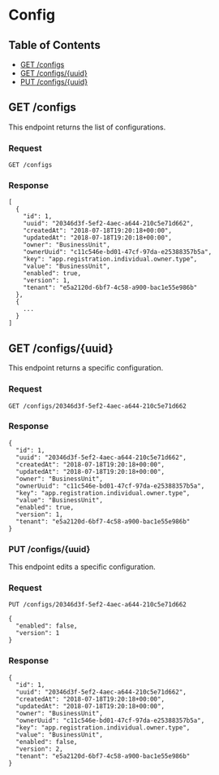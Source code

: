 # Config

## Table of Contents

- [GET /configs](#get-configs)
- [GET /configs/{uuid}](#get-configsuuid)
- [PUT /configs/{uuid}](#put-configsuuid)

## GET /configs

This endpoint returns the list of configurations.

### Request

`GET /configs`

### Response

```
[
  {
    "id": 1,
    "uuid": "20346d3f-5ef2-4aec-a644-210c5e71d662",
    "createdAt": "2018-07-18T19:20:18+00:00",
    "updatedAt": "2018-07-18T19:20:18+00:00",
    "owner": "BusinessUnit",
    "ownerUuid": "c11c546e-bd01-47cf-97da-e25388357b5a",
    "key": "app.registration.individual.owner.type",
    "value": "BusinessUnit",
    "enabled": true,
    "version": 1,
    "tenant": "e5a2120d-6bf7-4c58-a900-bac1e55e986b"
  },
  {
    ...
  }
]
```

## GET /configs/{uuid}

This endpoint returns a specific configuration.

### Request

`GET /configs/20346d3f-5ef2-4aec-a644-210c5e71d662`

### Response

```
{
  "id": 1,
  "uuid": "20346d3f-5ef2-4aec-a644-210c5e71d662",
  "createdAt": "2018-07-18T19:20:18+00:00",
  "updatedAt": "2018-07-18T19:20:18+00:00",
  "owner": "BusinessUnit",
  "ownerUuid": "c11c546e-bd01-47cf-97da-e25388357b5a",
  "key": "app.registration.individual.owner.type",
  "value": "BusinessUnit",
  "enabled": true,
  "version": 1,
  "tenant": "e5a2120d-6bf7-4c58-a900-bac1e55e986b"
}
```

### PUT /configs/{uuid}

This endpoint edits a specific configuration.

### Request

`PUT /configs/20346d3f-5ef2-4aec-a644-210c5e71d662`

```
{
  "enabled": false,
  "version": 1
}
```

### Response

```
{
  "id": 1,
  "uuid": "20346d3f-5ef2-4aec-a644-210c5e71d662",
  "createdAt": "2018-07-18T19:20:18+00:00",
  "updatedAt": "2018-07-18T19:20:18+00:00",
  "owner": "BusinessUnit",
  "ownerUuid": "c11c546e-bd01-47cf-97da-e25388357b5a",
  "key": "app.registration.individual.owner.type",
  "value": "BusinessUnit",
  "enabled": false,
  "version": 2,
  "tenant": "e5a2120d-6bf7-4c58-a900-bac1e55e986b"
}
```
